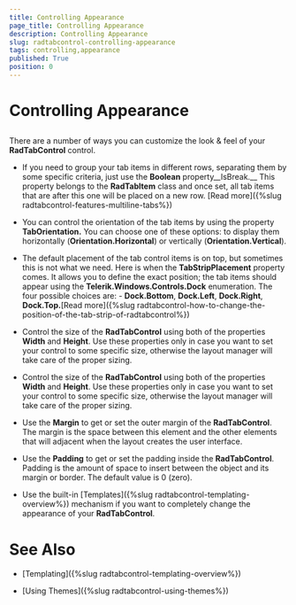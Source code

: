 ```yaml
---
title: Controlling Appearance
page_title: Controlling Appearance
description: Controlling Appearance
slug: radtabcontrol-controlling-appearance
tags: controlling,appearance
published: True
position: 0
---
```


# Controlling Appearance



## 

There are a number of ways you can customize the look & feel of your __RadTabControl__ control.
				

* If you need to group your tab items in different rows, separating them by some specific criteria, just use the __Boolean__ property__IsBreak.__ This property belongs to the __RadTabItem__ class and once set, all tab items that are after this one will be placed on a new row. [Read more]({%slug radtabcontrol-features-multiline-tabs%})

* You can control the orientation of the tab items by using the property __TabOrientation.__ You can choose one of these  options: to display them horizontally (__Orientation.Horizontal__) or vertically (__Orientation.Vertical__).

* The default placement of the tab control items is on top, but sometimes this is not what we need. Here is when the __TabStripPlacement__ property comes. It allows you to define the exact position; the tab items should appear using the __Telerik.Windows.Controls.Dock__ enumeration. The four possible choices are: - __Dock.Bottom__, __Dock.Left__, __Dock.Right__, __Dock.Top.__[Read more]({%slug radtabcontrol-how-to-change-the-position-of-the-tab-strip-of-radtabcontrol%})

* Control the size of the __RadTabControl__ using both of the properties __Width__ and __Height__. Use these properties only in case you want to set your control to some specific size, otherwise the layout manager will take care of the proper sizing.
* Control the size of the __RadTabControl__ using both of the properties __Width__ and __Height__. Use these properties only in case you want to set your control to some specific size, otherwise the layout manager will take care of the proper sizing.
					

* Use the __Margin__ to get or set the outer margin of the __RadTabControl__. The margin is the space between this element and the other elements that will adjacent when the layout creates the user interface.
					

* Use the __Padding__ to get or set the padding inside the __RadTabControl__. Padding is the amount of space to insert between the object and its margin or border. The default value is 0 (zero).
					

* Use the built-in [Templates]({%slug radtabcontrol-templating-overview%}) mechanism if you want to completely change the appearance of your __RadTabControl__.
					

# See Also

 * [Templating]({%slug radtabcontrol-templating-overview%})

 * [Using Themes]({%slug radtabcontrol-using-themes%})
